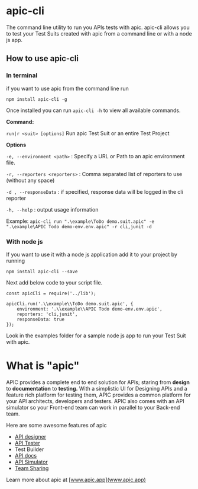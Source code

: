 # apic-cli
The command line utility to run you APIs tests with apic. apic-cli allows you to test your Test Suits created with apic from a command line or with a node js app. 
## How to use apic-cli
### In terminal
if you   want to use apic from the command line run

    npm install apic-cli -g

Once installed you can run `apic-cli -h` to view all available commands.

**Command:**

`run|r <suit> [options]`  Run apic Test Suit or an entire Test Project

**Options**

`-e, --environment <path>`  :   Specify a URL or Path to an apic environment file.

`-r, --reporters <reporters>` :  Comma separated list of reporters to use (without any space)

`-d , --responseData`  :  if specified, response data will be logged in the cli reporter

`-h, --help`  : output usage information

Example: `apic-cli run ".\example\ToDo demo.suit.apic" -e ".\example\APIC Todo demo-env.env.apic" -r cli,junit -d`

### With node js
If you want to use it with a node js application add it to your project by running

    npm install apic-cli --save
Next add below code to your script file.

    const apicCli = require('../lib');
   
    apicCli.run('.\\example\\ToDo demo.suit.apic', {
	    environment: '.\\example\\APIC Todo demo-env.env.apic',
	    reporters: 'cli,junit',
	    responseData: true
    });

Look in the examples folder for a sample node js app to run your Test Suit with apic. 
# What is "apic"
APIC provides a complete end to end solution for APIs; staring from **design** to **documentation** to **testing.** With a simplistic UI for Designing APIs and a feature rich platform for testing them, APIC provides a common platform for your API architects, developers and testers. APIC also comes with an API simulator so your Front-end team can work in parallel to your Back-end team.

Here are some awesome features of apic

 - [API designer](https://apic.app/docs/designer.html)
 - [API Tester](https://apic.app/docs/tester.html)
 - Test Builder
 - [API docs](https://apic.app/docs/docs.html)
 - [API Simulator](https://apic.app/docs/simulator.html)
 - [Team Sharing](https://apic.app/docs/sharing.html)

Learn more about apic at [www.apic.app](www.apic.app)


